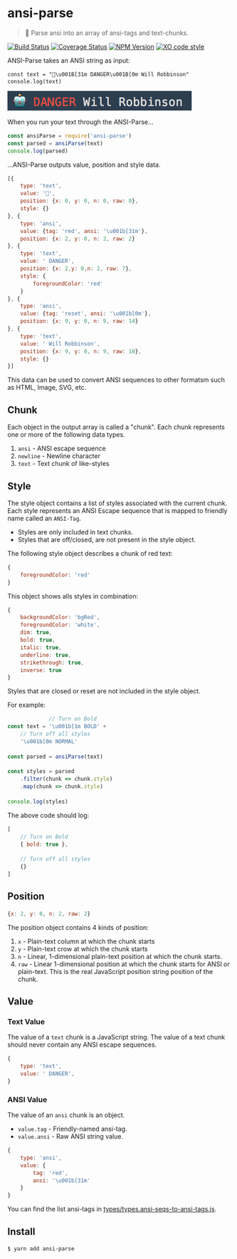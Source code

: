 # ansi-parse

> 🤖  Parse ansi into an array of ansi-tags and text-chunks.

[![Build Status](https://travis-ci.org/F1LT3R/ansi-parse.svg?branch=master)](https://travis-ci.org/F1LT3R/ansi-parse)
[![Coverage Status](https://coveralls.io/repos/github/F1LT3R/ansi-parse/badge.svg?branch=master)](https://coveralls.io/github/F1LT3R/ansi-parse?branch=master)
[![NPM Version](https://img.shields.io/npm/v/@f1lt3r/ansi-parse)](https://www.npmjs.com/package/@f1lt3r/ansi-parse)
[![XO code style](https://img.shields.io/badge/code_style-XO-5ed9c7.svg)](https://github.com/sindresorhus/xo)

ANSI-Parse takes an ANSI string as input:

```plain
const text = "🤖\u001B[31m DANGER\u001B[0m Will Robbinson"
console.log(text)
```

![Danger Will Robbinson](danger-will-robbinson.png)

When you run your text through the ANSI-Parse...

```js
const ansiParse = require('ansi-parse')
const parsed = ansiParse(text)
console.log(parsed)
```

...ANSI-Parse outputs value, position and style data.

```js
[{
    type: 'text',
    value: '🤖',
    position: {x: 0, y: 0, n: 0, raw: 0},
    style: {}
}, {
    type: 'ansi',
    value: {tag: 'red', ansi: '\u001b[31m'},
    position: {x: 2, y: 0, n: 2, raw: 2}
}, {
    type: 'text',
    value: ' DANGER',
    position: {x: 2,y: 0,n: 2, raw: 7},
    style: {
        foregroundColor: 'red'
    }
}, {
    type: 'ansi',
    value: {tag: 'reset', ansi: '\u001b[0m'},
    position: {x: 9, y: 0, n: 9, raw: 14}
}, {
    type: 'text',
    value: ' Will Robbinson',
    position: {x: 9, y: 0, n: 9, raw: 18},
    style: {}
}]
```

This data can be used to convert ANSI sequences to other formatsm such as HTML, Image, SVG, etc.

## Chunk

Each object in the output array is called a "chunk". Each chunk represents one or more of the following data types.

1. `ansi` - ANSI escape sequence
1. `newline` - Newline character
1. `text` - Text chunk of like-styles

## Style

The style object contains a list of styles associated with the current chunk. Each style represents an ANSI Escape sequence that is mapped to  friendly name called an `ANSI-Tag`.

- Styles are only included in text chunks.
- Styles that are off/closed, are not present in the style object. 

The following style object describes a chunk of red text:

```js
{
    foregroundColor: 'red'
}
```

This object shows alls styles in combination:

```js
{
    backgroundColor: 'bgRed',
    foregroundColor: 'white',
    dim: true,
    bold: true,
    italic: true,
    underline: true,
    strikethrough: true,
    inverse: true
}
```

Styles that are closed or reset are not included in the style object. 

For example:

```js
             // Turn on Bold
const text = '\u001b[1m BOLD' +
    // Turn off all styles
    '\u001b[0m NORMAL'

const parsed = ansiParse(text)

const styles = parsed
    .filter(chunk => chunk.style)
    .map(chunk => chunk.style)

console.log(styles)
```

The above code should log:

```js
[
    // Turn on Bold
    { bold: true },

    // Turn off all styles
    {}
]
```

## Position

```js
{x: 2, y: 0, n: 2, raw: 2}
```

The position object contains 4 kinds of position:

1. `x` - Plain-text column at which the chunk starts
1. `y` - Plain-text crow at which the chunk starts
1. `n` - Linear, 1-dimensional plain-text position at which the chunk starts.
1. `raw` - Linear 1-dimensional position at which the chunk starts for ANSI or plain-text. This is the real JavaScript position string position of the chunk.

## Value

### Text Value

The value of a `text` chunk is a JavaScript string. The value of a text chunk should never contain any ANSI escape sequences.

```js
{
    type: 'text',
    value: ' DANGER',
}
```

### ANSI Value

The value of an `ansi` chunk is an object. 

- `value.tag` - Friendly-named ansi-tag.
- `value.ansi` - Raw ANSI string value.

```js
{
    type: 'ansi',
    value: {
        tag: 'red',
        ansi: '\u001b[31m'
    }
}
```

You can find the list ansi-tags in [types/types.ansi-seqs-to-ansi-tags.js](types/types.ansi-seqs-to-ansi-tags.js).

## Install

```
$ yarn add ansi-parse
```
